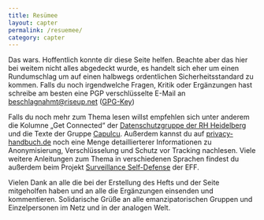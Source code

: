 ```yaml
---
title: Resümee
layout: capter
permalink: /resuemee/
category: capter
---
```

Das wars. Hoffentlich konnte dir diese Seite helfen. Beachte aber das hier bei weitem nicht alles abgedeckt wurde, es handelt sich eher um einen Rundumschlag um auf einen halbwegs ordentlichen Sicherheitsstandard zu kommen.
Falls du noch irgendwelche Fragen, Kritik oder Ergänzungen hast schreibe am besten eine PGP verschlüsselte E-Mail an [beschlagnahmt@riseup.net](mailto:beschlagnahmt@riseup.net) ([GPG-Key](../assets/pages/pubkey.asc))

Falls du noch mehr zum Thema lesen willst empfehlen sich unter anderem die Kolumne „Get Connected“ der [Datenschutzgruppe der RH Heidelberg](https://datenschmutz.de/gc/) und die Texte der Gruppe [Capulcu](https://capulcu.blackblogs.org/). 
Außerdem kannst du auf [privacy-handbuch.de](https://privacy-handbuch.de) noch eine Menge detaillierterer Informationen zu Anonymisierung, Verschlüsselung und Schutz vor Tracking nachlesen.
Viele weitere Anleitungen zum Thema in verschiedenen Sprachen findest du außerdem beim Projekt [Surveillance Self-Defense](https://ssd.eff.org/) der EFF.

Vielen Dank an alle die bei der Erstellung des Hefts und der Seite mitgeholfen haben und an alle die Ergänzungen einsenden und kommentieren. Solidarische Grüße an alle emanzipatorischen Gruppen und Einzelpersonen im Netz und in der analogen Welt.
